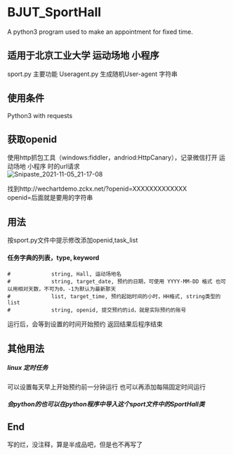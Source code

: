 # BJUT_SportHall
A python3 program used to make an appointment for fixed time.
## 适用于北京工业大学 运动场地 小程序
sport.py 主要功能
Useragent.py 生成随机User-agent 字符串
## 使用条件
Python3 with requests
## 获取openid
使用http抓包工具（windows:fiddler，andriod:HttpCanary），记录微信打开 运动场地 小程序 时的url请求  
![Snipaste_2021-11-05_21-17-08](https://user-images.githubusercontent.com/87631193/140518458-e486fa78-3613-429c-8ac3-625ed6c9c7f3.png)

找到http://wechartdemo.zckx.net/?openid=XXXXXXXXXXXXX  
openid=后面就是要用的字符串
## 用法
按sport.py文件中提示修改添加openid,task_list
 #### 任务字典的列表，type, keyword
    #             string, Hall, 运动场地名 
    #             string, target_date, 预约的日期，可使用 YYYY-MM-DD 格式 也可以用相对天数，不可为0，-1为默认为最新那天
    #             list, target_time, 预约起始时间的小时，HH格式, string类型的list
    #             string, openid, 提交预约的id，就是实际预约的账号
运行后，会等到设置的时间开始预约
返回结果后程序结束
## 其他用法
##### linux 定时任务 
可以设置每天早上开始预约前一分钟运行
也可以再添加每隔固定时间运行
##### 会python的也可以在python程序中导入这个sport文件中的SportHall类

## End
写的烂，没注释，算是半成品吧，但是也不再写了
